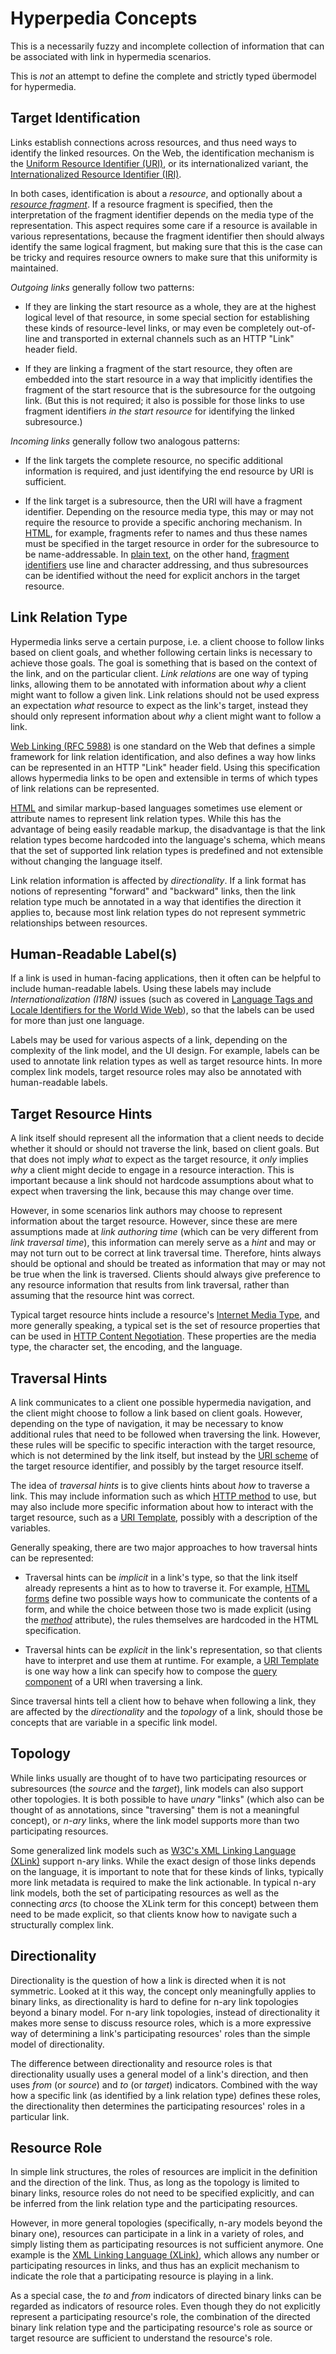 # Hyperpedia Concepts

This is a necessarily fuzzy and incomplete collection of information that can be associated with link in hypermedia scenarios.

This is _not_ an attempt to define the complete and strictly typed &uuml;bermodel for hypermedia.


## Target Identification

Links establish connections across resources, and thus need ways to identify the linked resources. On the Web, the identification mechanism is the [Uniform Resource Identifier (URI)](http://tools.ietf.org/html/rfc3986), or its internationalized variant, the [Internationalized Resource Identifier (IRI)](http://tools.ietf.org/html/rfc3986).

In both cases, identification is about a _resource_, and optionally about a [_resource fragment_](https://tools.ietf.org/html/rfc3986#section-3.5). If a resource fragment is specified, then the interpretation of the fragment identifier depends on the media type of the representation. This aspect requires some care if a resource is available in various representations, because the fragment identifier then should always identify the same logical fragment, but making sure that this is the case can be tricky and requires resource owners to make sure that this uniformity is maintained.

_Outgoing links_ generally follow two patterns:

* If they are linking the start resource as a whole, they are at the highest logical level of that resource, in some special section for establishing these kinds of resource-level links, or may even be completely out-of-line and transported in external channels such as an HTTP "Link" header field.

* If they are linking a fragment of the start resource, they often are embedded into the start resource in a way that implicitly identifies the fragment of the start resource that is the subresource for the outgoing link. (But this is not required; it also is possible for those links to use fragment identifiers _in the start resource_ for identifying the linked subresource.)

_Incoming links_ generally follow two analogous patterns:

* If the link targets the complete resource, no specific additional information is required, and just identifying the end resource by URI is sufficient.

* If the link target is a subresource, then the URI will have a fragment identifier. Depending on the resource media type, this may or may not require the resource to provide a specific anchoring mechanism. In [HTML](formats/HTML.md), for example, fragments refer to names and thus these names must be specified in the target resource in order for the subresource to be name-addressable. In [plain text](https://tools.ietf.org/html/rfc2046#section-4.1), on the other hand, [fragment identifiers](https://tools.ietf.org/html/rfc5147) use line and character addressing, and thus subresources can be identified without the need for explicit anchors in the target resource.


## Link Relation Type

Hypermedia links serve a certain purpose, i.e. a client choose to follow links based on client goals, and whether following certain links is necessary to achieve those goals. The goal is something that is based on the context of the link, and on the particular client. _Link relations_ are one way of typing links, allowing them to be annotated with information about _why_ a client might want to follow a given link. Link relations should not be used express an expectation _what_ resource to expect as the link's target, instead they should only represent information about _why_ a client might want to follow a link.

[Web Linking (RFC 5988)](http://tools.ietf.org/html/rfc5988) is one standard on the Web that defines a simple framework for link relation identification, and also defines a way how links can be represented in an HTTP "Link" header field. Using this specification allows hypermedia links to be open and extensible in terms of which types of link relations can be represented.

[HTML](formats/HTML.md) and similar markup-based languages sometimes use element or attribute names to represent link relation types. While this has the advantage of being easily readable markup, the disadvantage is that the link relation types become hardcoded into the language's schema, which means that the set of supported link relation types is predefined and not extensible without changing the language itself.

Link relation information is affected by _directionality_. If a link format has notions of representing "forward" and "backward" links, then the link relation type much be annotated in a way that identifies the direction it applies to, because most link relation types do not represent symmetric relationships between resources.


## Human-Readable Label(s)

If a link is used in human-facing applications, then it often can be helpful to include human-readable labels. Using these labels may include *Internationalization (I18N)* issues (such as covered in [Language Tags and Locale Identifiers for the World Wide Web](http://www.w3.org/TR/ltli/)), so that the labels can be used for more than just one language.

Labels may be used for various aspects of a link, depending on the complexity of the link model, and the UI design. For example, labels can be used to annotate link relation types as well as target resource hints. In more complex link models, target resource roles may also be annotated with human-readable labels.


## Target Resource Hints

A link itself should represent all the information that a client needs to decide whether it should or should not traverse the link, based on client goals. But that does not imply _what_ to expect as the target resource, it _only_ implies _why_ a client might decide to engage in a resource interaction. This is important because a link should not hardcode assumptions about what to expect when traversing the link, because this may change over time.

However, in some scenarios link authors may choose to represent information about the target resource. However, since these are mere assumptions made at _link authoring time_ (which can be very different from _link traversal time_), this information can merely serve as a _hint_ and may or may not turn out to be correct at link traversal time. Therefore, hints always should be optional and should be treated as information that may or may not be true when the link is traversed. Clients should always give preference to any resource information that results from link traversal, rather than assuming that the resource hint was correct.

Typical target resource hints include a resource's [Internet Media Type](https://tools.ietf.org/html/rfc6838), and more generally speaking, a typical set is the set of resource properties that can be used in [HTTP Content Negotiation](https://tools.ietf.org/html/rfc7231#section-5.3). These properties are the media type, the character set, the encoding, and the language.


## Traversal Hints

A link communicates to a client one possible hypermedia navigation, and the client might choose to follow a link based on client goals. However, depending on the type of navigation, it may be necessary to know additional rules that need to be followed when traversing the link. However, these rules will be specific to specific interaction with the target resource, which is not determined by the link itself, but instead by the [URI scheme](https://tools.ietf.org/html/rfc3986#section-3.1) of the target resource identifier, and possibly by the target resource itself.

The idea of _traversal hints_ is to give clients hints about _how_ to traverse a link. This may include information such as which [HTTP method](https://tools.ietf.org/html/rfc7231#section-4) to use, but may also include more specific information about how to interact with the target resource, such as a [URI Template](http://tools.ietf.org/html/rfc6570), possibly with a description of the variables.

Generally speaking, there are two major approaches to how traversal hints can be represented:

* Traversal hints can be _implicit_ in a link's type, so that the link itself already represents a hint as to how to traverse it. For example, [HTML forms](http://www.w3.org/TR/html401/interact/forms.html#submit-format) define two possible ways how to communicate the contents of a form, and while the choice between those two is made explicit (using the [_method_](http://www.w3.org/TR/html401/interact/forms.html#adef-method) attribute), the rules themselves are hardcoded in the HTML specification.

* Traversal hints can be _explicit_ in the link's representation, so that clients have to interpret and use them at runtime. For example, a [URI Template](http://tools.ietf.org/html/rfc6570) is one way how a link can specify how to compose the [query component](https://tools.ietf.org/html/rfc3986#section-3.4) of a URI when traversing a link.

Since traversal hints tell a client how to behave when following a link, they are affected by the _directionality_ and the _topology_ of a link, should those be concepts that are variable in a specific link model.


## Topology

While links usually are thought of to have two participating resources or subresources (the _source_ and the _target_), link models can also support other topologies. It is both possible to have _unary_ "links" (which also can be thought of as annotations, since "traversing" them is not a meaningful concept), or _n-ary_ links, where the link model supports more than two participating resources.

Some generalized link models such as [W3C's XML Linking Language (XLink)](formats/XLink.md) support n-ary links. While the exact design of those links depends on the language, it is important to note that for these kinds of links, typically more link metadata is required to make the link actionable. In typical n-ary link models, both the set of participating resources as well as the connecting _arcs_ (to choose the XLink term for this concept) between them need to be made explicit, so that clients know how to navigate such a structurally complex link.


## Directionality

Directionality is the question of how a link is directed when it is not symmetric. Looked at it this way, the concept only meaningfully applies to binary links, as directionality is hard to define for n-ary link topologies beyond a binary model. For n-ary link topologies, instead of directionality it makes more sense to discuss resource roles, which is a more expressive way of determining a link's participating resources' roles than the simple model of directionality.

The difference between directionality and resource roles is that directionality usually uses a general model of a link's direction, and then uses _from_ (or _source_) and _to_ (or _target_) indicators. Combined with the way how a specific link (as identified by a link relation type) defines these roles, the directionality then determines the participating resources' roles in a particular link.


## Resource Role

In simple link structures, the roles of resources are implicit in the definition and the direction of the link. Thus, as long as the topology is limited to binary links, resource roles do not need to be specified explicitly, and can be inferred from the link relation type and the participating resources.

However, in more general topologies (specifically, n-ary models beyond the binary one), resources can participate in a link in a variety of roles, and simply listing them as participating resources is not sufficient anymore. One example is the [XML Linking Language (XLink)](formats/XLink.md), which allows any number or participating resources in links, and thus has an explicit mechanism to indicate the role that a participating resource is playing in a link.

As a special case, the _to_ and _from_ indicators of directed binary links can be regarded as indicators of resource roles. Even though they do not explicitly represent a participating resource's role, the combination of the directed binary link relation type and the participating resource's role as source or target resource are sufficient to understand the resource's role.


